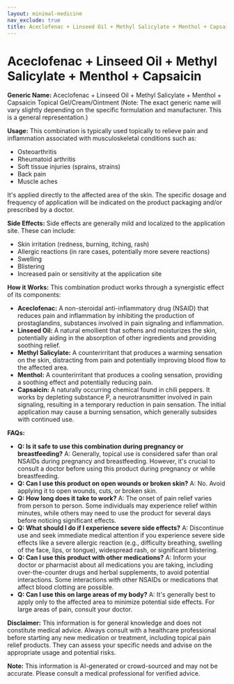 ```yaml
---
layout: minimal-medicine
nav_exclude: true
title: Aceclofenac + Linseed Oil + Methyl Salicylate + Menthol + Capsaicin
---
```


# Aceclofenac + Linseed Oil + Methyl Salicylate + Menthol + Capsaicin

**Generic Name:** Aceclofenac + Linseed Oil + Methyl Salicylate + Menthol + Capsaicin Topical Gel/Cream/Ointment  (Note:  The exact generic name will vary slightly depending on the specific formulation and manufacturer. This is a general representation.)

**Usage:** This combination is typically used topically to relieve pain and inflammation associated with musculoskeletal conditions such as:

* Osteoarthritis
* Rheumatoid arthritis
* Soft tissue injuries (sprains, strains)
* Back pain
* Muscle aches

It's applied directly to the affected area of the skin.  The specific dosage and frequency of application will be indicated on the product packaging and/or prescribed by a doctor.


**Side Effects:**  Side effects are generally mild and localized to the application site.  These can include:

* Skin irritation (redness, burning, itching, rash)
* Allergic reactions (in rare cases, potentially more severe reactions)
* Swelling
* Blistering
* Increased pain or sensitivity at the application site

**How it Works:** This combination product works through a synergistic effect of its components:

* **Aceclofenac:** A non-steroidal anti-inflammatory drug (NSAID) that reduces pain and inflammation by inhibiting the production of prostaglandins, substances involved in pain signaling and inflammation.
* **Linseed Oil:** A natural emollient that softens and moisturizes the skin, potentially aiding in the absorption of other ingredients and providing soothing relief.
* **Methyl Salicylate:** A counterirritant that produces a warming sensation on the skin, distracting from pain and potentially improving blood flow to the affected area.
* **Menthol:** A counterirritant that produces a cooling sensation, providing a soothing effect and potentially reducing pain.
* **Capsaicin:** A naturally occurring chemical found in chili peppers. It works by depleting substance P, a neurotransmitter involved in pain signaling, resulting in a temporary reduction in pain sensation.  The initial application may cause a burning sensation, which generally subsides with continued use.

**FAQs:**

* **Q: Is it safe to use this combination during pregnancy or breastfeeding?** A:  Generally, topical use is considered safer than oral NSAIDs during pregnancy and breastfeeding.  However, it's crucial to consult a doctor before using this product during pregnancy or while breastfeeding.
* **Q: Can I use this product on open wounds or broken skin?** A: No.  Avoid applying it to open wounds, cuts, or broken skin.
* **Q: How long does it take to work?** A: The onset of pain relief varies from person to person.  Some individuals may experience relief within minutes, while others may need to use the product for several days before noticing significant effects.
* **Q: What should I do if I experience severe side effects?** A: Discontinue use and seek immediate medical attention if you experience severe side effects like a severe allergic reaction (e.g., difficulty breathing, swelling of the face, lips, or tongue), widespread rash, or significant blistering.
* **Q: Can I use this product with other medications?** A:  Inform your doctor or pharmacist about all medications you are taking, including over-the-counter drugs and herbal supplements, to avoid potential interactions.  Some interactions with other NSAIDs or medications that affect blood clotting are possible.
* **Q:  Can I use this on large areas of my body?** A: It's generally best to apply only to the affected area to minimize potential side effects.  For large areas of pain, consult your doctor.

**Disclaimer:** This information is for general knowledge and does not constitute medical advice. Always consult with a healthcare professional before starting any new medication or treatment, including topical pain relief products.  They can assess your specific needs and advise on the appropriate usage and potential risks.


**Note:** This information is AI-generated or crowd-sourced and may not be accurate. Please consult a medical professional for verified advice.